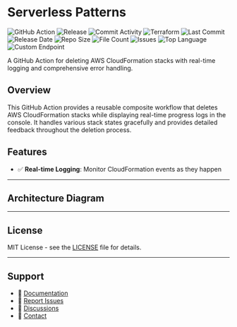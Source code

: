 # Serverless Patterns

![GitHub Action](https://img.shields.io/badge/GitHub-Action-blue?logo=github)&nbsp;![Release](https://github.com/subhamay-bhattacharyya/0608-serverless-tf/actions/workflows/release.yaml/badge.svg)&nbsp;![Commit Activity](https://img.shields.io/github/commit-activity/t/subhamay-bhattacharyya/0608-serverless-tf)&nbsp;![Terraform](https://img.shields.io/badge/AWS-Terraform-orange?logo=amazonaws)&nbsp;![Last Commit](https://img.shields.io/github/last-commit/subhamay-bhattacharyya/0608-serverless-tf)&nbsp;![Release Date](https://img.shields.io/github/release-date/subhamay-bhattacharyya/0608-serverless-tf)&nbsp;![Repo Size](https://img.shields.io/github/repo-size/subhamay-bhattacharyya/0608-serverless-tf)&nbsp;![File Count](https://img.shields.io/github/directory-file-count/subhamay-bhattacharyya/0608-serverless-tf)&nbsp;![Issues](https://img.shields.io/github/issues/subhamay-bhattacharyya/0608-serverless-tf)&nbsp;![Top Language](https://img.shields.io/github/languages/top/subhamay-bhattacharyya/0608-serverless-tf)&nbsp;![Custom Endpoint](https://img.shields.io/endpoint?url=https://gist.githubusercontent.com/bsubhamay/6d57e30ed1faebdbd221404c5d1603e4/raw/0608-serverless-tf.json?)


A GitHub Action for deleting AWS CloudFormation stacks with real-time logging and comprehensive error handling.

## Overview

This GitHub Action provides a reusable composite workflow that deletes AWS CloudFormation stacks while displaying real-time progress logs in the console. It handles various stack states gracefully and provides detailed feedback throughout the deletion process.

## Features

- ✅ **Real-time Logging**: Monitor CloudFormation events as they happen

---

## Architecture Diagram


---

## License

MIT License - see the [LICENSE](LICENSE) file for details.

---

## Support

- 📖 [Documentation](https://github.com/subhamay-bhattacharyya/0608-serverless-tf/wiki)
- 🐛 [Report Issues](https://github.com/subhamay-bhattacharyya/0608-serverless-tf/issues)
- 💬 [Discussions](https://github.com/subhamay-bhattacharyya/0608-serverless-tf/discussions)
- 📧 [Contact](mailto:support@subhamay.aws@gmail.com)